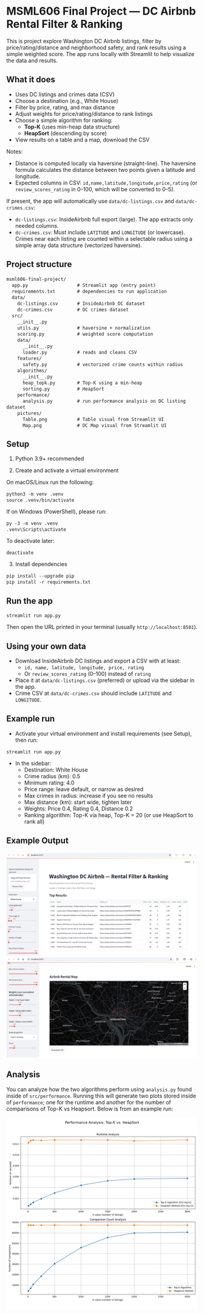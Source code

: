 # MSML606 Final Project — DC Airbnb Rental Filter & Ranking

This is project explore Washington DC Airbnb listings, filter by price/rating/distance and neighborhood safety, and rank results using a simple weighted score. The app runs locally with Streamlit to help visualize the data and results.

## What it does
- Uses DC listings and crimes data (CSV)
- Choose a destination (e.g., White House)
- Filter by price, rating, and max distance
- Adjust weights for price/rating/distance to rank listings
- Choose a simple algorithm for ranking:
  - **Top-K** (uses min-heap data structure)
  - **HeapSort** (descending by score)
- View results on a table and a map, download the CSV

Notes:
- Distance is computed locally via haversine (straight-line). The haversine formula calculates the distance between two points given a latitude and longitude.
- Expected columns in CSV: `id,name,latitude,longitude,price,rating` (or `review_scores_rating` in 0–100, which will be converted to 0–5).

If present, the app will automatically use `data/dc-listings.csv` and `data/dc-crimes.csv`:
- `dc-listings.csv`: InsideAirbnb full export (large). The app extracts only needed columns.
- `dc-crimes.csv`: Must include `LATITUDE` and `LONGITUDE` (or lowercase). Crimes near each listing are counted within a selectable radius using a simple array data structure (vectorized haversine).

## Project structure
```
msml606-final-project/
  app.py                  # Streamlit app (entry point)
  requirements.txt        # dependencies to run application
  data/
    dc-listings.csv       # InsideAirbnb DC dataset
    dc-crimes.csv         # DC crimes dataset
  src/
    __init__.py
    utils.py              # haversine + normalization
    scoring.py            # weighted score computation
    data/
      __init__.py
      loader.py           # reads and cleans CSV
    features/
      safety.py           # vectorized crime counts within radius
    algorithms/
      __init__.py
      heap_topk.py        # Top-K using a min-heap
      sorting.py          # HeapSort
    performance/
      analysis.py         # run performance analysis on DC listing dataset
    pictures/
      Table.png           # Table visual from Streamlit UI
      Map.png             # DC Map visual from Streamlit UI
```

## Setup
1) Python 3.9+ recommended

2) Create and activate a virtual environment

On macOS/Linux run the following:
```
python3 -m venv .venv
source .venv/bin/activate
```

If on Windows (PowerShell), please run:
```
py -3 -m venv .venv
.venv\Scripts\activate
```

To deactivate later:
```
deactivate
```

3) Install dependencies
```
pip install --upgrade pip
pip install -r requirements.txt
```

## Run the app
```
streamlit run app.py
```

Then open the URL printed in your terminal (usually `http://localhost:8501`).

## Using your own data
- Download InsideAirbnb DC listings and export a CSV with at least:
  - `id, name, latitude, longitude, price, rating`
  - Or `review_scores_rating` (0–100) instead of `rating`
- Place it at `data/dc-listings.csv` (preferred) or upload via the sidebar in the app.
- Crime CSV at `data/dc-crimes.csv` should include `LATITUDE` and `LONGITUDE`.

## Example run
- Activate your virtual environment and install requirements (see Setup), then run:
```
streamlit run app.py
```
- In the sidebar:
  - Destination: White House
  - Crime radius (km): 0.5
  - Minimum rating: 4.0
  - Price range: leave default, or narrow as desired
  - Max crimes in radius: increase if you see no results
  - Max distance (km): start wide, tighten later
  - Weights: Price 0.4, Rating 0.4, Distance 0.2
  - Ranking algorithm: Top-K via heap, Top-K = 20 (or use HeapSort to rank all)

## Example Output
![Airbnb Table](src/pictures/Table.png)
![Airbnb DC Map](src/pictures/Map.png)


## Analysis
You can analyze how the two algorithms perform using `analysis.py` found inside of `src/performance`. Running this will generate two plots stored inside of `performance`; one for the runtime and another for the number of comparisons of Top-K vs Heapsort. Below is from an example run:

![Performance Analysis](src/performance/performance_analysis.png)
